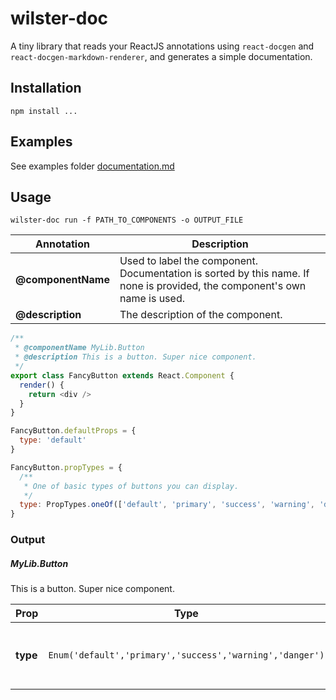 wilster-doc
=========

A tiny library that reads your ReactJS annotations using `react-docgen` and `react-docgen-markdown-renderer`, and generates a simple documentation.

## Installation

  `npm install ...`


## Examples
See examples folder [documentation.md](https://github.com/LaustAxelsen/wilster-doc/blob/master/examples/documentation.md)

## Usage
`wilster-doc run -f PATH_TO_COMPONENTS -o OUTPUT_FILE`

Annotation | Description
---- | --------
**@componentName** | Used to label the component. Documentation is sorted by this name. If none is provided, the component's own name is used.
**@description** | The description of the component.



```javascript
/**
 * @componentName MyLib.Button
 * @description This is a button. Super nice component.
 */
export class FancyButton extends React.Component {
  render() {
    return <div />
  }
}

FancyButton.defaultProps = {
  type: 'default'
}

FancyButton.propTypes = {
  /**
   * One of basic types of buttons you can display.
   */
  type: PropTypes.oneOf(['default', 'primary', 'success', 'warning', 'danger'])
}
```

### Output
##### MyLib.Button
This is a button. Super nice component.

Prop | Type | Default | Req | Description
---- | --------------------- | ---- | ------- | --------
**type** | `Enum('default','primary','success','warning','danger')` | `'default'` | - | One of basic types of buttons you can display.

